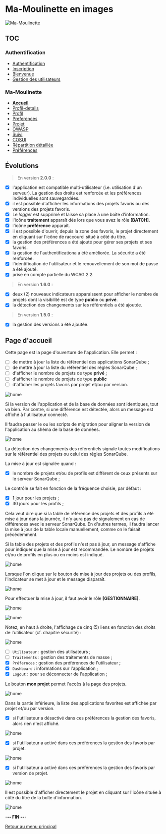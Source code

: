 # Ma-Moulinette en images

![Ma-Moulinette](/documentation/ressources/home-000.jpg)

## TOC

### Authentification

- [Authentification](/documentation/authentification.md)
- [Inscription](/documentation/inscription.md)
- [Bienvenue]((/documentation/bienvenue.md))
- [Gestion des utilisateurs](utilisateur.md)

### Ma-Moulinette

- [**Accueil**](/documentation/accueil.md)
- [Profil-details](/documentation/profil-details.md)
- [Profil](/documentation/profil.md)
- [Preferences](/documentation/preferences.md)
- [Projet](/documentation/projet.md)
- [OWASP](/documentation/owasp.md)
- [Suivi](/documentation/suivi.md)
- [COSUI](/documentation/cosui.md)
- [Répartition détaillée](/documentation/repartition_details.md)
- [Préférences](/documentation/preferences.md)

## Évolutions

> En version **2.0.0** :

- [x] l'application est compatible multi-utilisateur (i.e. utilisation d'un serveur). La gestion des droits est renforcée et les préférences individuelles sont sauvegardées.
- [x] il est possible d'afficher les informations des projets favoris ou des versions des projets favoris.
- [x] Le *logger* est supprimé et laisse sa place à une boîte d'information.
- [x] l'icône **traitement** apparaît dès lors que vous avez le rôle **[BATCH]**.
- [x] l'icône **préférence** apparaît.
- [x] il est possible d'ouvrir, depuis la zone des favoris, le projet directement en cliquant sur l'icône de raccourci situé à côté du titre.
- [x] la gestion des préférences a été ajouté pour gérer ses projets et ses favoris.
- [x] la gestion de l'authentificationa a été améliorée. La sécurité a été renforcée.
- [x] l'identification de l'utilisateur et le renouvellement de son mot de passe a été ajouté.
- [x] prise en compte partielle du WCAG 2.2.

> En version **1.6.0** :

- [x] deux (2) nouveaux indicateurs apparaissent pour afficher le nombre de projets dont la visibilité est de type **public** ou **privé**.
- [x] la détection des changements sur les référentiels a été ajoutée.

> En version **1.5.0** :

- [x] la gestion des versions a été ajoutée.

## Page d'accueil

Cette page est la page d'ouverture de l'application. Elle permet :

- [ ] de mettre à jour la liste du référentiel des applications SonarQube ;
- [ ] de mettre à jour la liste du référentiel des règles SonarQube ;
- [ ] d'afficher le nombre de projets de type **privé** ;
- [ ] d'afficher le nombre de projets de type **public**
- [ ] d'afficher les projets favoris par projet et/ou par version.

![home](/documentation/ressources/home-001.jpg)

Si la version de l'application et de la base de données sont identiques, tout va bien. Par contre, si une différence est détectée, alors un message est affiché à l'utilisateur connecté.

Il faudra passer le ou les scripts de migration pour aligner la version de l'application au shéma de la base de données.

![home](/documentation/ressources/home-001a.jpg)

La détection des changements des référentiels signale toutes modifications sur le référentiel des projets ou celui des règles SonarQube.

La mise à jour est signalée quand :

- [x] le nombre de projets et/ou de profils est différent de ceux présents sur le serveur SonarQube ;

Le contrôle se fait en fonction de la fréquence choisie, par défaut :

- [x] 1 jour pour les projets ;
- [x] 30 jours pour les profils ;

Cela veut dire que si la table de référence des projets et des profils a été mise à jour dans la journée, il n'y aura pas de signalement en cas de différences avec le serveur SonarQube. En d'autres termes, il faudra lancer la mise à jour de la table locale manuellement, comme on le faisait précédemment.

Si la table des projets et des profils n'est pas à jour, un message s'affiche pour indiquer que la mise à jour est recommandée. Le nombre de projets et/ou de profils en plus ou en moins est indiqué.

![home](/documentation/ressources/home-001b.jpg)

Lorsque l'on clique sur le bouton de mise à jour des projets ou des profils, l'indicateur se met à jour et le message disparaît.

![home](/documentation/ressources/home-001c.jpg)

Pour effectuer la mise à jour, il faut avoir le rôle **[GESTIONNAIRE]**.

![home](/documentation/ressources/home-001e.jpg)

![home](/documentation/ressources/home-001d.jpg)

Notez, en haut à droite, l'affichage de cinq (5) liens en fonction des droits de l'utilisateur (cf. chapitre sécurité) :

![home](/documentation/ressources/home-002.jpg)

- [ ] `Utilisateur` : gestion des utilisateurs ;
- [ ] `Traitements` : gestion des traitements de masse ;
- [x] `Préfernces` : gestion des préférences de l'utilisateur ;
- [x] `Dashboard` : informations sur l'application ;
- [x] `Logout` : pour se déconnecter de l'application ;

Le bouton **mon projet** permet l'accès à la page des projets.

![home](/documentation/ressources/home-003.jpg)

Dans la partie inférieure, la liste des applications favorites est affichée par projet et/ou par version.

- [x] si l'utilisateur a désactivé dans ces préférences la gestion des favoris, alors rien n'est affiché.

![home](/documentation/ressources/home-004.jpg)

- [x] si l'utilisateur a activé dans ces préférences la gestion des favoris par projet.

![home](/documentation/ressources/home-005.jpg)

- [x] si l'utilisateur a activé dans ces préférences la gestion des favoris par version de projet.

![home](/documentation/ressources/home-006.jpg)

Il est possible d'afficher directement le projet en cliquant sur l'icône située à côté du titre de la boîte d'information.

![home](/documentation/ressources/home-007.jpg)

-**-- FIN --**-

[Retour au menu principal](/README.md)
